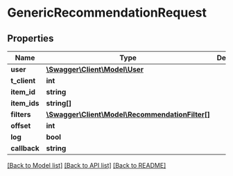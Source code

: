 # GenericRecommendationRequest

## Properties
Name | Type | Description | Notes
------------ | ------------- | ------------- | -------------
**user** | [**\Swagger\Client\Model\User**](User.md) |  | 
**t_client** | **int** |  | 
**item_id** | **string** |  | [optional] 
**item_ids** | **string[]** |  | [optional] 
**filters** | [**\Swagger\Client\Model\RecommendationFilter[]**](RecommendationFilter.md) |  | [optional] 
**offset** | **int** |  | [optional] 
**log** | **bool** |  | [optional] 
**callback** | **string** |  | [optional] 

[[Back to Model list]](../README.md#documentation-for-models) [[Back to API list]](../README.md#documentation-for-api-endpoints) [[Back to README]](../README.md)


